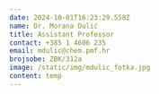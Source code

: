 ```yaml
---
date: 2024-10-01T16:23:29.558Z
name: Dr. Morana Dulić
title: Assistant Professor
contact: +385 1 4606 235
email: mdulic@chem.pmf.hr
brojsobe: ZBK/312a
image: /static/img/mdulic_fotka.jpg
content: t﻿emp
---
```

